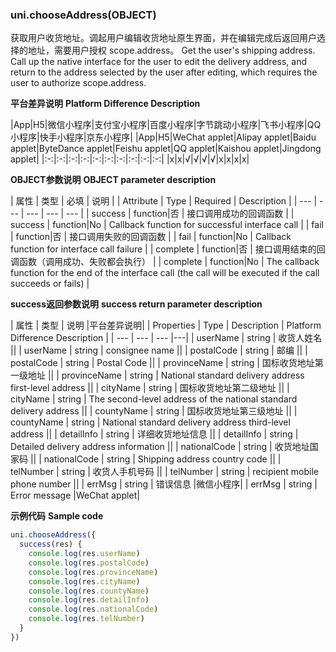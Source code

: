 ### uni.chooseAddress(OBJECT)

获取用户收货地址。调起用户编辑收货地址原生界面，并在编辑完成后返回用户选择的地址，需要用户授权 scope.address。
Get the user's shipping address. Call up the native interface for the user to edit the delivery address, and return to the address selected by the user after editing, which requires the user to authorize scope.address.
 
**平台差异说明**
**Platform Difference Description**

|App|H5|微信小程序|支付宝小程序|百度小程序|字节跳动小程序|飞书小程序|QQ小程序|快手小程序|京东小程序|
|App|H5|WeChat applet|Alipay applet|Baidu applet|ByteDance applet|Feishu applet|QQ applet|Kaishou applet|Jingdong applet|
|:-:|:-:|:-:|:-:|:-:|:-:|:-:|:-:|:-:|:-:|
|x|x|√|√|√|√|x|x|x|x|
 
**OBJECT参数说明**
**OBJECT parameter description**

| 属性 | 类型  | 必填 | 说明 |
| Attribute | Type | Required | Description |
| --- | --- | --- | --- | --- |
| success | function|否 | 接口调用成功的回调函数 |
| success | function|No | Callback function for successful interface call |
| fail | function|否 | 接口调用失败的回调函数 |
| fail | function|No | Callback function for interface call failure |
| complete | function|否 | 接口调用结束的回调函数（调用成功、失败都会执行） |
| complete | function|No | The callback function for the end of the interface call (the call will be executed if the call succeeds or fails) |

**success返回参数说明**
**success return parameter description**


| 属性 | 类型 | 说明 |平台差异说明|
| Properties | Type | Description | Platform Difference Description |
| --- | --- | --- |---|
| userName | string | 收货人姓名 ||
| userName | string | consignee name ||
| postalCode | string | 邮编 ||
| postalCode | string | Postal Code ||
| provinceName | string | 国标收货地址第一级地址 ||
| provinceName | string | National standard delivery address first-level address ||
| cityName | string | 国标收货地址第二级地址 ||
| cityName | string | The second-level address of the national standard delivery address ||
| countyName | string | 国标收货地址第三级地址 ||
| countyName | string | National standard delivery address third-level address ||
| detailInfo | string | 详细收货地址信息 ||
| detailInfo | string | Detailed delivery address information ||
| nationalCode | string | 收货地址国家码 ||
| nationalCode | string | Shipping address country code ||
| telNumber | string | 收货人手机号码 ||
| telNumber | string | recipient mobile phone number ||
| errMsg | string | 错误信息 |微信小程序|
| errMsg | string | Error message |WeChat applet|


**示例代码**
**Sample code**

```js
uni.chooseAddress({
  success(res) {
    console.log(res.userName)
    console.log(res.postalCode)
    console.log(res.provinceName)
    console.log(res.cityName)
    console.log(res.countyName)
    console.log(res.detailInfo)
    console.log(res.nationalCode)
    console.log(res.telNumber)
  }
})
```